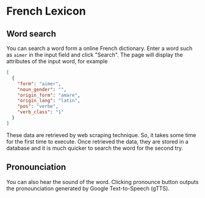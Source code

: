 # French Lexicon

## Word search
You can search a word form a online French dictionary.
Enter a word such as `aimer` in the input field and click "Search".
The page will display the attributes of the input word, for example
```json
[
  {
    "form": "aimer",
    "noun_gender": "",
    "origin_form": "amare",
    "origin_lang": "latin",
    "pos": "verbe",
    "verb_class": "1"
  }
]
```

These data are retrieved by web scraping technique.
So, it takes some time for the first time to execute.
Once retrieved the data, they are stored in a database and it is much quicker to search the word for the second try.


## Pronounciation
You can also hear the sound of the word.
Clicking pronounce button outputs the pronounciation generated by Google Text-to-Speech (gTTS).

